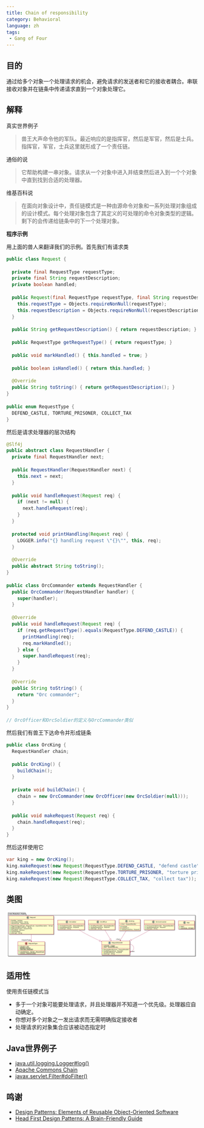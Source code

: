 ```yaml
---
title: Chain of responsibility
category: Behavioral
language: zh
tags:
 - Gang of Four
---
```


## 目的
通过给多个对象一个处理请求的机会，避免请求的发送者和它的接收者耦合。串联接收对象并在链条中传递请求直到一个对象处理它。

## 解释

真实世界例子

> 兽王大声命令他的军队。最近响应的是指挥官，然后是军官，然后是士兵。指挥官，军官，士兵这里就形成了一个责任链。

通俗的说

> 它帮助构建一串对象。请求从一个对象中进入并结束然后进入到一个个对象中直到找到合适的处理器。

维基百科说

> 在面向对象设计中，责任链模式是一种由源命令对象和一系列处理对象组成的设计模式。每个处理对象包含了其定义的可处理的命令对象类型的逻辑。剩下的会传递给链条中的下一个处理对象。

**程序示例**

用上面的兽人来翻译我们的示例。首先我们有请求类

```java
public class Request {

  private final RequestType requestType;
  private final String requestDescription;
  private boolean handled;

  public Request(final RequestType requestType, final String requestDescription) {
    this.requestType = Objects.requireNonNull(requestType);
    this.requestDescription = Objects.requireNonNull(requestDescription);
  }

  public String getRequestDescription() { return requestDescription; }

  public RequestType getRequestType() { return requestType; }

  public void markHandled() { this.handled = true; }

  public boolean isHandled() { return this.handled; }

  @Override
  public String toString() { return getRequestDescription(); }
}

public enum RequestType {
  DEFEND_CASTLE, TORTURE_PRISONER, COLLECT_TAX
}
```

然后是请求处理器的层次结构

```java
@Slf4j
public abstract class RequestHandler {
  private final RequestHandler next;

  public RequestHandler(RequestHandler next) {
    this.next = next;
  }

  public void handleRequest(Request req) {
    if (next != null) {
      next.handleRequest(req);
    }
  }

  protected void printHandling(Request req) {
    LOGGER.info("{} handling request \"{}\"", this, req);
  }

  @Override
  public abstract String toString();
}

public class OrcCommander extends RequestHandler {
  public OrcCommander(RequestHandler handler) {
    super(handler);
  }

  @Override
  public void handleRequest(Request req) {
    if (req.getRequestType().equals(RequestType.DEFEND_CASTLE)) {
      printHandling(req);
      req.markHandled();
    } else {
      super.handleRequest(req);
    }
  }

  @Override
  public String toString() {
    return "Orc commander";
  }
}

// OrcOfficer和OrcSoldier的定义与OrcCommander类似

```

然后我们有兽王下达命令并形成链条

```java
public class OrcKing {
  RequestHandler chain;

  public OrcKing() {
    buildChain();
  }

  private void buildChain() {
    chain = new OrcCommander(new OrcOfficer(new OrcSoldier(null)));
  }

  public void makeRequest(Request req) {
    chain.handleRequest(req);
  }
}
```

然后这样使用它

```java
var king = new OrcKing();
king.makeRequest(new Request(RequestType.DEFEND_CASTLE, "defend castle")); // Orc commander handling request "defend castle"
king.makeRequest(new Request(RequestType.TORTURE_PRISONER, "torture prisoner")); // Orc officer handling request "torture prisoner"
king.makeRequest(new Request(RequestType.COLLECT_TAX, "collect tax")); // Orc soldier handling request "collect tax"
```

## 类图
![alt text](etc/chain-of-responsibility.urm.png "Chain of Responsibility class diagram")

## 适用性
使用责任链模式当

* 多于一个对象可能要处理请求，并且处理器并不知道一个优先级。处理器应自动确定。
* 你想对多个对象之一发出请求而无需明确指定接收者
* 处理请求的对象集合应该被动态指定时

## Java世界例子

* [java.util.logging.Logger#log()](http://docs.oracle.com/javase/8/docs/api/java/util/logging/Logger.html#log%28java.util.logging.Level,%20java.lang.String%29)
* [Apache Commons Chain](https://commons.apache.org/proper/commons-chain/index.html)
* [javax.servlet.Filter#doFilter()](http://docs.oracle.com/javaee/7/api/javax/servlet/Filter.html#doFilter-javax.servlet.ServletRequest-javax.servlet.ServletResponse-javax.servlet.FilterChain-)

## 鸣谢

* [Design Patterns: Elements of Reusable Object-Oriented Software](https://www.amazon.com/gp/product/0201633612/ref=as_li_tl?ie=UTF8&camp=1789&creative=9325&creativeASIN=0201633612&linkCode=as2&tag=javadesignpat-20&linkId=675d49790ce11db99d90bde47f1aeb59)
* [Head First Design Patterns: A Brain-Friendly Guide](https://www.amazon.com/gp/product/0596007124/ref=as_li_tl?ie=UTF8&camp=1789&creative=9325&creativeASIN=0596007124&linkCode=as2&tag=javadesignpat-20&linkId=6b8b6eea86021af6c8e3cd3fc382cb5b)
